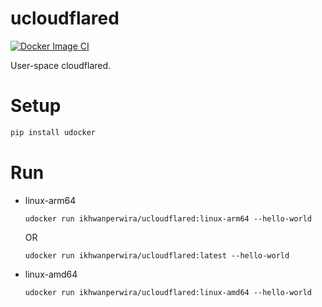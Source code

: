 # ucloudflared
[![Docker Image CI](https://github.com/ikhwanperwira/ucloudflared/actions/workflows/docker-image.yml/badge.svg)](https://github.com/ikhwanperwira/ucloudflared/actions/workflows/docker-image.yml)

User-space cloudflared.

# Setup
```bash
pip install udocker
```

# Run
* linux-arm64
  ```
  udocker run ikhwanperwira/ucloudflared:linux-arm64 --hello-world
  ```
  OR
  ```
  udocker run ikhwanperwira/ucloudflared:latest --hello-world
  ```
  
* linux-amd64
  ```
  udocker run ikhwanperwira/ucloudflared:linux-amd64 --hello-world
  ```
